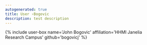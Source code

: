 ```yaml
---
autogenerated: true
title: User ›Bogovic
description: test description
---
```


{% include user-box name='John Bogovic' affiliation='HHMI Janelia Research Campus' github='bogovicj' %}
